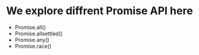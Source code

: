 # We explore diffrent Promise API here
- Promise.all()
- Promise.allsettled()
- Promise.any()
- Promise.race()